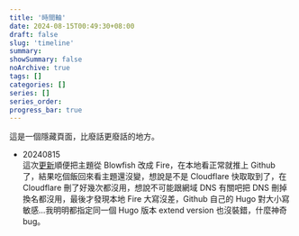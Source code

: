 ```yaml
---
title: '時間軸'
date: 2024-08-15T00:49:30+08:00
draft: false
slug: 'timeline'
summary: 
showSummary: false
noArchive: true
tags: []
categories: []
series: []
series_order: 
progress_bar: true
---
```



這是一個隱藏頁面，比廢話更廢話的地方。

* 20240815  
這次[更新](/posts/20240728/)順便把主題從 Blowfish 改成 Fire，在本地看正常就推上 Github 了，結果吃個飯回來看主題還沒變，想說是不是 Cloudflare 快取取到了，在 Cloudflare 刪了好幾次都沒用，想說不可能跟網域 DNS 有關吧把 DNS 刪掉換名都沒用，最後才發現本地 Fire 大寫沒差，Github 自己的 Hugo 對大小寫敏感...我明明都指定同一個 Hugo 版本 extend version 也沒裝錯，什麼神奇 bug。